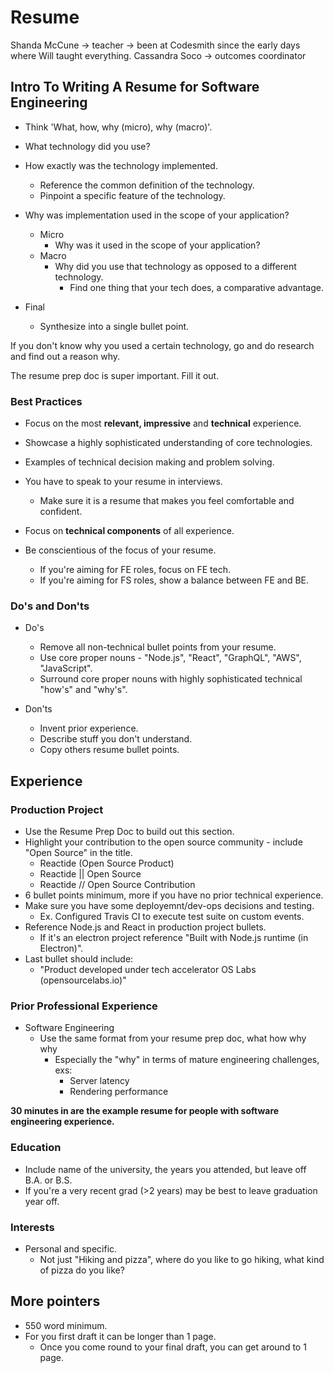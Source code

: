# Resume

Shanda McCune -> teacher -> been at Codesmith since the early days where Will taught everything.
Cassandra Soco -> outcomes coordinator

## Intro To Writing  A Resume for Software Engineering

- Think 'What, how, why (micro), why (macro)'.

- What technology did you use?
- How exactly was the technology implemented.
  - Reference the common definition of the technology.
  - Pinpoint a specific feature of the technology.
- Why was implementation used in the scope of your application?
  - Micro
    - Why was it used in the scope of your application?
  - Macro
    - Why did you use that technology as opposed to a different technology.
      - Find one thing that your tech does, a comparative advantage.
- Final
  - Synthesize into a single bullet point.

If you don't know why you used a certain technology, go and do research and find out a reason why.

The resume prep doc is super important. Fill it out.

### Best Practices

- Focus on the most **relevant, impressive** and **technical** experience.
- Showcase a highly sophisticated understanding of core technologies.
- Examples of technical decision making and problem solving.

- You have to speak to your resume in interviews.
  - Make sure it is a resume that makes you feel comfortable and confident.

- Focus on **technical components** of all experience.

- Be conscientious of the focus of your resume.
  - If you're aiming for FE roles, focus on FE tech.
  - If you're aiming for FS roles, show a balance between FE and BE.

### Do's and Don'ts 

- Do's
  - Remove all non-technical bullet points from your resume.
  - Use core proper nouns - "Node.js", "React", "GraphQL", "AWS", "JavaScript".
  - Surround core proper nouns with highly sophisticated technical "how's" and "why's".

- Don'ts
  - Invent prior experience.
  - Describe stuff you don't understand.
  - Copy others resume bullet points.

##  Experience

### Production Project

- Use the Resume Prep Doc to build out this section.
- Highlight your contribution to the open source community - include "Open Source" in the title.
  - Reactide (Open Source Product)
  - Reactide || Open Source
  - Reactide // Open Source Contribution
- 6 bullet points minimum, more if you have no prior technical experience.
- Make sure you have some deployemnt/dev-ops decisions and testing.
  - Ex. Configured Travis CI to execute test suite on custom events.
- Reference Node.js and React in production project bullets.
  - If it's an electron project reference "Built with Node.js runtime (in Electron)".
- Last bullet should include:
  - "Product developed under tech accelerator OS Labs (opensourcelabs.io)"

### Prior Professional Experience

- Software Engineering
  - Use the same format from your resume prep doc, what how why why
    - Especially the "why" in terms of mature engineering challenges, exs:
      - Server latency
      - Rendering performance

**30 minutes in are the example resume for people with software engineering experience.**

### Education

- Include name of the university, the years you attended, but leave off B.A. or B.S.
- If you're a very recent grad (>2 years) may be best to leave graduation year off.

### Interests

- Personal and specific.
  - Not just "Hiking and pizza", where do you like to go hiking, what kind of pizza do you like?

## More pointers

- 550 word minimum.
- For you first draft it can be longer than 1 page.
  - Once you come round to your final draft, you can get around to 1 page.
